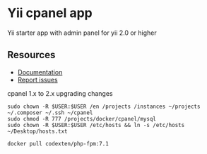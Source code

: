 # Yii cpanel app
Yii starter app with admin panel for yii 2.0 or higher

Resources
---------

  * [Documentation](https://github.com/codexten/docs/tree/master/yii-cpanel-app)
  * [Report issues](https://github.com/codexten/yii-cpanel-app/issues)

cpanel 1.x to 2.x upgrading changes

```shell script
sudo chown -R $USER:$USER /en /projects /instances ~/projects ~/.composer ~/.ssh ~/cpanel 
sudo chmod -R 777 /projects/docker/cpanel/mysql
sudo chown -R $USER:$USER /etc/hosts && ln -s /etc/hosts ~/Desktop/hosts.txt

```

```shell script
docker pull codexten/php-fpm:7.1
```
